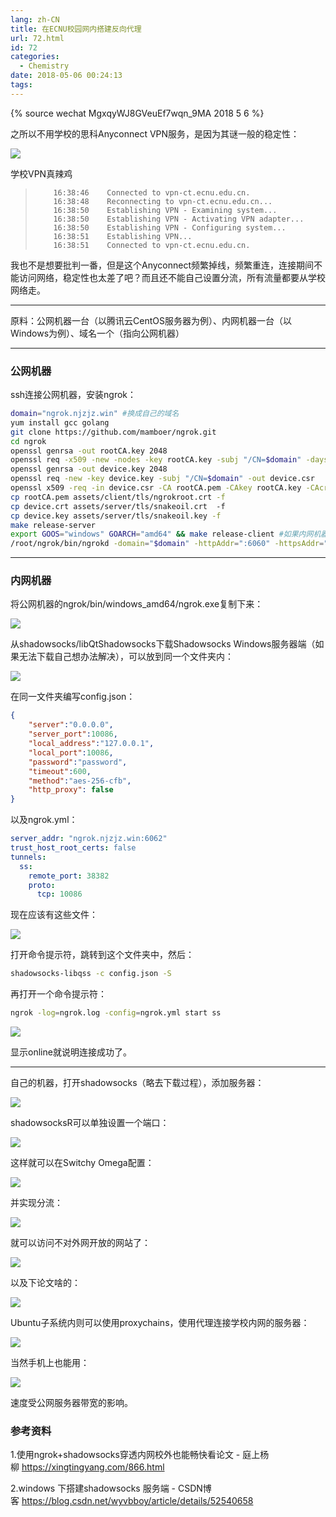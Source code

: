 ```yaml
---
lang: zh-CN
title: 在ECNU校园网内搭建反向代理
url: 72.html
id: 72
categories:
  - Chemistry
date: 2018-05-06 00:24:13
tags:
---
```

{% source wechat MgxqyWJ8GVeuEf7wqn_9MA 2018 5 6 %}

之所以不用学校的思科Anyconnect VPN服务，是因为其谜一般的稳定性：
<!--more-->

![](https://api.njzjz.win/1Y1eDE0hHw-od1lqUMvhoYUuzFl7D9KWF)

学校VPN真辣鸡

>         16:38:46    Connected to vpn-ct.ecnu.edu.cn.
>         16:38:48    Reconnecting to vpn-ct.ecnu.edu.cn...
>         16:38:50    Establishing VPN - Examining system...
>         16:38:50    Establishing VPN - Activating VPN adapter...
>         16:38:50    Establishing VPN - Configuring system...
>         16:38:51    Establishing VPN...
>         16:38:51    Connected to vpn-ct.ecnu.edu.cn.

我也不是想要批判一番，但是这个Anyconnect频繁掉线，频繁重连，连接期间不能访问网络，稳定性也太差了吧？而且还不能自己设置分流，所有流量都要从学校网络走。

* * *

原料：公网机器一台（以腾讯云CentOS服务器为例）、内网机器一台（以Windows为例）、域名一个（指向公网机器）

* * *

### 公网机器

ssh连接公网机器，安装ngrok：

```sh
domain="ngrok.njzjz.win" #换成自己的域名
yum install gcc golang
git clone https://github.com/mamboer/ngrok.git
cd ngrok
openssl genrsa -out rootCA.key 2048
openssl req -x509 -new -nodes -key rootCA.key -subj "/CN=$domain" -days 5000 -out rootCA.pem
openssl genrsa -out device.key 2048
openssl req -new -key device.key -subj "/CN=$domain" -out device.csr
openssl x509 -req -in device.csr -CA rootCA.pem -CAkey rootCA.key -CAcreateserial -out device.crt -days 5000
cp rootCA.pem assets/client/tls/ngrokroot.crt -f
cp device.crt assets/server/tls/snakeoil.crt  -f
cp device.key assets/server/tls/snakeoil.key -f
make release-server
export GOOS="windows" GOARCH="amd64" && make release-client #如果内网机器是linux系统，将windows换成linux
/root/ngrok/bin/ngrokd -domain="$domain" -httpAddr=":6060" -httpsAddr=":6061" -tunnelAddr=":6062" #启动ngrok服务
```

* * *

### 内网机器

将公网机器的ngrok/bin/windows_amd64/ngrok.exe复制下来：

![](https://api.njzjz.win/1f4etJIMtnBsMlM9SKDfXi8VatR11j144)

从shadowsocks/libQtShadowsocks下载Shadowsocks Windows服务器端（如果无法下载自己想办法解决），可以放到同一个文件夹内：

![](https://api.njzjz.win/1znJQldziPHgYAvs9_4Or1roQfVgf52Ar)

在同一文件夹编写config.json：

```json
{
    "server":"0.0.0.0",
    "server_port":10086,
    "local_address":"127.0.0.1",
    "local_port":10086,
    "password":"password",
    "timeout":600,
    "method":"aes-256-cfb",
    "http_proxy": false
}
```

以及ngrok.yml：

```yml
server_addr: "ngrok.njzjz.win:6062"
trust_host_root_certs: false
tunnels:
  ss:
    remote_port: 38382
    proto:
      tcp: 10086
```

现在应该有这些文件：

![](https://api.njzjz.win/1ZpoumqLO9EivYYJtYejCWneIcS4Byi6k)

打开命令提示符，跳转到这个文件夹中，然后：

```sh
shadowsocks-libqss -c config.json -S
```

再打开一个命令提示符：

```sh
ngrok -log=ngrok.log -config=ngrok.yml start ss
```

![](https://api.njzjz.win/1isg-5qZ0s7I_1a5I_fCR-QLE_i6v0dd4)

显示online就说明连接成功了。

* * *

自己的机器，打开shadowsocks（略去下载过程），添加服务器：

![](https://api.njzjz.win/1eRgc0WQt0lG7DhCrsLi3WTwI2rPTc_4n)

shadowsocksR可以单独设置一个端口：

![](https://api.njzjz.win/139-8vYOPQpR89EMFSdXLJpty9qlB1W6O)

这样就可以在Switchy Omega配置：

![](https://api.njzjz.win/11RdfB9yQayFcuWCTesO3H-FPzsvLBbcM)

并实现分流：

![](https://api.njzjz.win/1NAALaWxrdhmz5_yV0gOuOtokc5StqClu)

就可以访问不对外网开放的网站了：

![](https://api.njzjz.win/1LF_TLzVpxz1oTYyEXWGYf0f2f2LrsXWk)

以及下论文啥的：

![](https://api.njzjz.win/14hAA2hrKSipvdRm-12zSdSURevNebHj3)

Ubuntu子系统内则可以使用proxychains，使用代理连接学校内网的服务器：

![](https://api.njzjz.win/1e31WNfe9gA_B29fNH4wBQw5GXd-izDmg)

当然手机上也能用：

![](https://api.njzjz.win/1-Pv_CgFr5r6-pZgyl4BmyFdAe7hOnF9C)

速度受公网服务器带宽的影响。

### 参考资料

1.使用ngrok+shadowsocks穿透内网校外也能畅快看论文 - 庭上杨柳 https://xingtingyang.com/866.html

2.windows 下搭建shadowsocks 服务端 - CSDN博客 https://blog.csdn.net/wyvbboy/article/details/52540658
